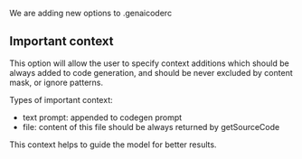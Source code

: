We are adding new options to .genaicoderc

## Important context

This option will allow the user to specify context additions which should be always added to code generation, and should be never excluded by content mask, or ignore patterns.

Types of important context:

- text prompt: appended to codegen prompt
- file: content of this file should be always returned by getSourceCode

This context helps to guide the model for better results.

